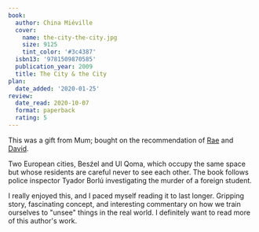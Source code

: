 ```yaml
---
book:
  author: China Miéville
  cover:
    name: the-city-the-city.jpg
    size: 9125
    tint_color: '#3c4387'
  isbn13: '9781509870585'
  publication_year: 2009
  title: The City & the City
plan:
  date_added: '2020-01-25'
review:
  date_read: 2020-10-07
  format: paperback
  rating: 5
---
```


This was a gift from Mum; bought on the recommendation of [Rae](https://twitter.com/RaeKnowler) and [David](https://twitter.com/zarkonnen_com).

Two European cities, Besźel and Ul Qoma, which occupy the same space but whose residents are careful never to see each other.
The book follows police inspector Tyador Borlú investigating the murder of a foreign student.

I really enjoyed this, and I paced myself reading it to last longer.
Gripping story, fascinating concept, and interesting commentary on how we train ourselves to "unsee" things in the real world.
I definitely want to read more of this author's work.